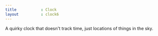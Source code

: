 ```yaml
---
title 			: Clock
layout			: clock6
---
```


A quirky clock that doesn't track time, just locations of things in the sky.  
